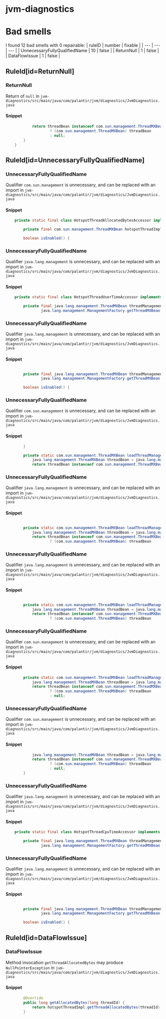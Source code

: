 # jvm-diagnostics 
 
# Bad smells
I found 12 bad smells with 0 repairable:
| ruleID | number | fixable |
| --- | --- | --- |
| UnnecessaryFullyQualifiedName | 10 | false |
| ReturnNull | 1 | false |
| DataFlowIssue | 1 | false |
## RuleId[id=ReturnNull]
### ReturnNull
Return of `null`
in `jvm-diagnostics/src/main/java/com/palantir/jvm/diagnostics/JvmDiagnostics.java`
#### Snippet
```java
            return threadBean instanceof com.sun.management.ThreadMXBean
                    ? (com.sun.management.ThreadMXBean) threadBean
                    : null;
        }
    }
```

## RuleId[id=UnnecessaryFullyQualifiedName]
### UnnecessaryFullyQualifiedName
Qualifier `com.sun.management` is unnecessary, and can be replaced with an import
in `jvm-diagnostics/src/main/java/com/palantir/jvm/diagnostics/JvmDiagnostics.java`
#### Snippet
```java
    private static final class HotspotThreadAllocatedBytesAccessor implements ThreadAllocatedBytesAccessor {

        private final com.sun.management.ThreadMXBean hotspotThreadImpl = loadThreadManagementBean();

        boolean isEnabled() {
```

### UnnecessaryFullyQualifiedName
Qualifier `java.lang.management` is unnecessary, and can be replaced with an import
in `jvm-diagnostics/src/main/java/com/palantir/jvm/diagnostics/JvmDiagnostics.java`
#### Snippet
```java
    private static final class HotspotThreadUserTimeAccessor implements ThreadUserTimeAccessor {

        private final java.lang.management.ThreadMXBean threadManagementBean =
                java.lang.management.ManagementFactory.getThreadMXBean();

```

### UnnecessaryFullyQualifiedName
Qualifier `java.lang.management` is unnecessary, and can be replaced with an import
in `jvm-diagnostics/src/main/java/com/palantir/jvm/diagnostics/JvmDiagnostics.java`
#### Snippet
```java

        private final java.lang.management.ThreadMXBean threadManagementBean =
                java.lang.management.ManagementFactory.getThreadMXBean();

        boolean isEnabled() {
```

### UnnecessaryFullyQualifiedName
Qualifier `com.sun.management` is unnecessary, and can be replaced with an import
in `jvm-diagnostics/src/main/java/com/palantir/jvm/diagnostics/JvmDiagnostics.java`
#### Snippet
```java
        }

        private static com.sun.management.ThreadMXBean loadThreadManagementBean() {
            java.lang.management.ThreadMXBean threadBean = java.lang.management.ManagementFactory.getThreadMXBean();
            return threadBean instanceof com.sun.management.ThreadMXBean
```

### UnnecessaryFullyQualifiedName
Qualifier `java.lang.management` is unnecessary, and can be replaced with an import
in `jvm-diagnostics/src/main/java/com/palantir/jvm/diagnostics/JvmDiagnostics.java`
#### Snippet
```java

        private static com.sun.management.ThreadMXBean loadThreadManagementBean() {
            java.lang.management.ThreadMXBean threadBean = java.lang.management.ManagementFactory.getThreadMXBean();
            return threadBean instanceof com.sun.management.ThreadMXBean
                    ? (com.sun.management.ThreadMXBean) threadBean
```

### UnnecessaryFullyQualifiedName
Qualifier `java.lang.management` is unnecessary, and can be replaced with an import
in `jvm-diagnostics/src/main/java/com/palantir/jvm/diagnostics/JvmDiagnostics.java`
#### Snippet
```java

        private static com.sun.management.ThreadMXBean loadThreadManagementBean() {
            java.lang.management.ThreadMXBean threadBean = java.lang.management.ManagementFactory.getThreadMXBean();
            return threadBean instanceof com.sun.management.ThreadMXBean
                    ? (com.sun.management.ThreadMXBean) threadBean
```

### UnnecessaryFullyQualifiedName
Qualifier `com.sun.management` is unnecessary, and can be replaced with an import
in `jvm-diagnostics/src/main/java/com/palantir/jvm/diagnostics/JvmDiagnostics.java`
#### Snippet
```java
        private static com.sun.management.ThreadMXBean loadThreadManagementBean() {
            java.lang.management.ThreadMXBean threadBean = java.lang.management.ManagementFactory.getThreadMXBean();
            return threadBean instanceof com.sun.management.ThreadMXBean
                    ? (com.sun.management.ThreadMXBean) threadBean
                    : null;
```

### UnnecessaryFullyQualifiedName
Qualifier `com.sun.management` is unnecessary, and can be replaced with an import
in `jvm-diagnostics/src/main/java/com/palantir/jvm/diagnostics/JvmDiagnostics.java`
#### Snippet
```java
            java.lang.management.ThreadMXBean threadBean = java.lang.management.ManagementFactory.getThreadMXBean();
            return threadBean instanceof com.sun.management.ThreadMXBean
                    ? (com.sun.management.ThreadMXBean) threadBean
                    : null;
        }
```

### UnnecessaryFullyQualifiedName
Qualifier `java.lang.management` is unnecessary, and can be replaced with an import
in `jvm-diagnostics/src/main/java/com/palantir/jvm/diagnostics/JvmDiagnostics.java`
#### Snippet
```java
    private static final class HotspotThreadCpuTimeAccessor implements ThreadCpuTimeAccessor {

        private final java.lang.management.ThreadMXBean threadManagementBean =
                java.lang.management.ManagementFactory.getThreadMXBean();

```

### UnnecessaryFullyQualifiedName
Qualifier `java.lang.management` is unnecessary, and can be replaced with an import
in `jvm-diagnostics/src/main/java/com/palantir/jvm/diagnostics/JvmDiagnostics.java`
#### Snippet
```java

        private final java.lang.management.ThreadMXBean threadManagementBean =
                java.lang.management.ManagementFactory.getThreadMXBean();

        boolean isEnabled() {
```

## RuleId[id=DataFlowIssue]
### DataFlowIssue
Method invocation `getThreadAllocatedBytes` may produce `NullPointerException`
in `jvm-diagnostics/src/main/java/com/palantir/jvm/diagnostics/JvmDiagnostics.java`
#### Snippet
```java
        @Override
        public long getAllocatedBytes(long threadId) {
            return hotspotThreadImpl.getThreadAllocatedBytes(threadId);
        }

```

